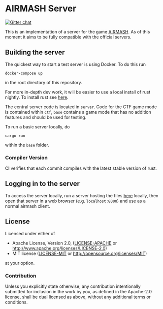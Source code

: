 
# AIRMASH Server

[![Gitter chat](https://badges.gitter.im/org.png)](https://gitter.im/airmash-server/Lobby?utm_source=share-link&utm_medium=link&utm_campaign=share-link)

This is an implementation of a server for the game
[AIRMASH](https://airma.sh). As of this moment it
aims to be fully compatible with the official 
servers.

## Building the server

The quickest way to start a test server is using 
Docker. To do this run
```
docker-compose up
```
in the root directory of this repository.

For more in-depth dev work, it will be easier to use a local install
of rust nightly. To install rust see [here](https://www.rust-lang.org/en-US/install.html).

The central server code is located in `server`. Code for the CTF 
game mode is contained within `ctf`, `base` contains a game mode 
that has no addition features and should be used for testing.

To run a basic server locally, do
```
cargo run
```
within the `base` folder.


### Compiler Version

CI verifies that each commit compiles with the latest stable version of rust.

## Logging in to the server

To access the server locally, run a server hosting the files
[here](https://github.com/steamroller-airmash/airmash-mirror) locally, 
then open that server in a web browser (e.g. `localhost:8000`) and
use as a normal airmash client.

## License

Licensed under either of

 * Apache License, Version 2.0, ([LICENSE-APACHE](LICENSE-APACHE) or http://www.apache.org/licenses/LICENSE-2.0)
 * MIT license ([LICENSE-MIT](LICENSE-MIT) or http://opensource.org/licenses/MIT)

at your option.


### Contribution

Unless you explicitly state otherwise, any contribution intentionally
submitted for inclusion in the work by you, as defined in the Apache-2.0
license, shall be dual licensed as above, without any additional terms or
conditions.
